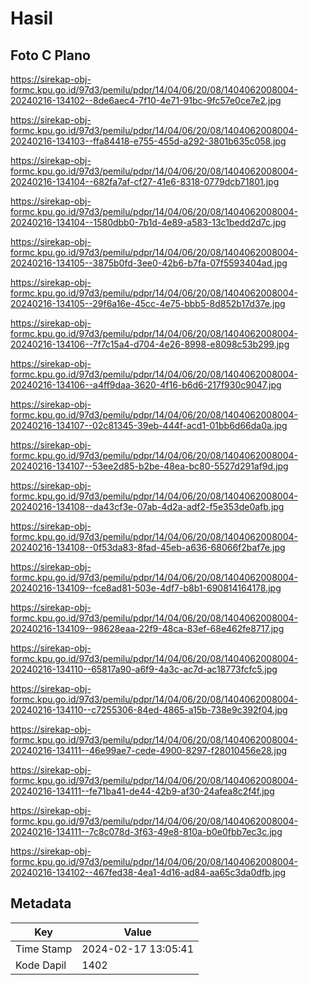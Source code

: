 # Hasil

## Foto C Plano

https://sirekap-obj-formc.kpu.go.id/97d3/pemilu/pdpr/14/04/06/20/08/1404062008004-20240216-134102--8de6aec4-7f10-4e71-91bc-9fc57e0ce7e2.jpg

https://sirekap-obj-formc.kpu.go.id/97d3/pemilu/pdpr/14/04/06/20/08/1404062008004-20240216-134103--ffa84418-e755-455d-a292-3801b635c058.jpg

https://sirekap-obj-formc.kpu.go.id/97d3/pemilu/pdpr/14/04/06/20/08/1404062008004-20240216-134104--682fa7af-cf27-41e6-8318-0779dcb71801.jpg

https://sirekap-obj-formc.kpu.go.id/97d3/pemilu/pdpr/14/04/06/20/08/1404062008004-20240216-134104--1580dbb0-7b1d-4e89-a583-13c1bedd2d7c.jpg

https://sirekap-obj-formc.kpu.go.id/97d3/pemilu/pdpr/14/04/06/20/08/1404062008004-20240216-134105--3875b0fd-3ee0-42b6-b7fa-07f5593404ad.jpg

https://sirekap-obj-formc.kpu.go.id/97d3/pemilu/pdpr/14/04/06/20/08/1404062008004-20240216-134105--29f6a16e-45cc-4e75-bbb5-8d852b17d37e.jpg

https://sirekap-obj-formc.kpu.go.id/97d3/pemilu/pdpr/14/04/06/20/08/1404062008004-20240216-134106--7f7c15a4-d704-4e26-8998-e8098c53b299.jpg

https://sirekap-obj-formc.kpu.go.id/97d3/pemilu/pdpr/14/04/06/20/08/1404062008004-20240216-134106--a4ff9daa-3620-4f16-b6d6-217f930c9047.jpg

https://sirekap-obj-formc.kpu.go.id/97d3/pemilu/pdpr/14/04/06/20/08/1404062008004-20240216-134107--02c81345-39eb-444f-acd1-01bb6d66da0a.jpg

https://sirekap-obj-formc.kpu.go.id/97d3/pemilu/pdpr/14/04/06/20/08/1404062008004-20240216-134107--53ee2d85-b2be-48ea-bc80-5527d291af9d.jpg

https://sirekap-obj-formc.kpu.go.id/97d3/pemilu/pdpr/14/04/06/20/08/1404062008004-20240216-134108--da43cf3e-07ab-4d2a-adf2-f5e353de0afb.jpg

https://sirekap-obj-formc.kpu.go.id/97d3/pemilu/pdpr/14/04/06/20/08/1404062008004-20240216-134108--0f53da83-8fad-45eb-a636-68066f2baf7e.jpg

https://sirekap-obj-formc.kpu.go.id/97d3/pemilu/pdpr/14/04/06/20/08/1404062008004-20240216-134109--fce8ad81-503e-4df7-b8b1-690814164178.jpg

https://sirekap-obj-formc.kpu.go.id/97d3/pemilu/pdpr/14/04/06/20/08/1404062008004-20240216-134109--98628eaa-22f9-48ca-83ef-68e462fe8717.jpg

https://sirekap-obj-formc.kpu.go.id/97d3/pemilu/pdpr/14/04/06/20/08/1404062008004-20240216-134110--65817a90-a6f9-4a3c-ac7d-ac18773fcfc5.jpg

https://sirekap-obj-formc.kpu.go.id/97d3/pemilu/pdpr/14/04/06/20/08/1404062008004-20240216-134110--c7255306-84ed-4865-a15b-738e9c392f04.jpg

https://sirekap-obj-formc.kpu.go.id/97d3/pemilu/pdpr/14/04/06/20/08/1404062008004-20240216-134111--46e99ae7-cede-4900-8297-f28010456e28.jpg

https://sirekap-obj-formc.kpu.go.id/97d3/pemilu/pdpr/14/04/06/20/08/1404062008004-20240216-134111--fe71ba41-de44-42b9-af30-24afea8c2f4f.jpg

https://sirekap-obj-formc.kpu.go.id/97d3/pemilu/pdpr/14/04/06/20/08/1404062008004-20240216-134111--7c8c078d-3f63-49e8-810a-b0e0fbb7ec3c.jpg

https://sirekap-obj-formc.kpu.go.id/97d3/pemilu/pdpr/14/04/06/20/08/1404062008004-20240216-134102--467fed38-4ea1-4d16-ad84-aa65c3da0dfb.jpg


## Metadata

| Key        | Value               |
| ---------- | ------------------- |
| Time Stamp | 2024-02-17 13:05:41 |
| Kode Dapil | 1402                |



